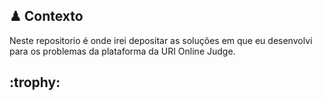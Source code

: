 <h2> ♟ Contexto </h2>
Neste repositorio é onde irei depositar as soluções em que eu desenvolvi para os problemas da plataforma da URI Online Judge. 

<h2> :trophy:</h2>
